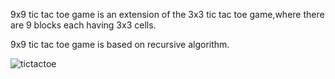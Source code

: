 9x9 tic tac toe game is an extension of the 3x3 tic tac toe game,where there are 9 blocks each having 3x3 cells.

9x9 tic tac toe game is based on recursive algorithm.

![tictactoe](https://user-images.githubusercontent.com/102279298/185785523-04727670-9e7c-42d6-8ad0-1d2f56a27c38.png)
